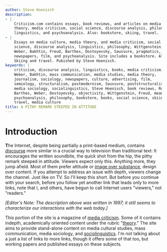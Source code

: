```yaml
---
author: Steve Hoenisch
description:
- |
    Criticism.com contains essays, book reviews, and articles on media
    theory, media criticism, social science, discourse analysis, philosophy,
    linguistics, and psychoanalysis. Also: bookstore, skiing, travel.
- |
    Essays on media culture, media theory, and media criticism, social
    science, discourse analysis, linguistics, philosophy, Wittgenstein, Max
    Weber, Bakhtin, Freud, Barthes, Dostoyevsky, Saussure, pragmatics,
    newspapers, film, and psychoanalysis. Site includes a bookstore. Also:
    Skiing and travel. Pubished by Steve Hoenisch.
keywords: |
    criticism, discourse analysis, linguistics, books, media criticism, Max
    Weber, Bakhtin, mass communication, media studies, media theory,
    journalism, sociology, newspapers, culture, advertising, film,
    semiology, structuralism, postmodernism, Saussure, poststructuralism,
    media sociology, sociolinguistics, Steve Hoenisch, book reviews, Roland
    Barthes, Weber, Dostoyevsky, objectivity, Wittgenstein, Freud, meaning,
    psychoanalysis, philosophy, bookstore, books, social science, skiing,
    travel, media culture
title: A PITHY REMARK STEEPED IN ATTITUDE
---
```



Introduction
============



**T**he Internet, despite being partially a print-based medium, contains
[discourse](/da/) more similar in a crucial way to television than
traditional text: It encourages the written soundbite, the quick shot
from the hip, the pithy remark steeped in attitude. Viewers expect only
this. Anything more, they jump afield. Most of them prefer attitude or
[image over substance](cult1.html), design over content. If you attempt
to address an issue with depth, viewers change the channel. Just like on
TV. So I'll keep this short. But before you continue with your search,
before you follow yet another link that leads only to more links, note
that I, and others, have begun to call Internet users "viewers," not
"readers."


_[Editor's Note: The description above was written in 1997; it still seems to characterize our interactions with the web today.]_



This portion of the site is a magazine of [media criticism](/md/). Some
of it contains indepth, academically oriented content under the rubric
"[theory](theory1.html)." The site aims to provide stand-alone content
on media cultural studies, mass communication, media sociology, and
[sociolinguistics](/linguistics#Sociolinguistics). I'm not talking about
a just a list of links to more links, though it offers some of that too,
but working papers and published essays on these subjects.


